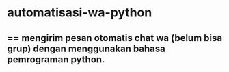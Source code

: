 # automatisasi-wa-python
==
mengirim pesan otomatis chat wa (belum bisa grup) dengan menggunakan bahasa pemrograman python.
--
